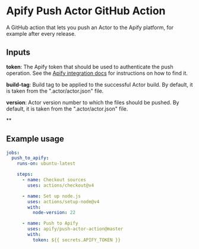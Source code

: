 # Apify Push Actor GitHub Action

A GitHub action that lets you push an Actor to the Apify platform, for example after every release.

## Inputs

**token**: The Apify token that should be used to authenticate the push operation. See the [Apify integration docs](https://docs.apify.com/platform/integrations/api#api-token) for instructions on how to find it.

**build-tag**: Build tag to be applied to the successful Actor build. By default, it is taken from the ".actor/actor.json" file.

**version**: Actor version number to which the files should be pushed. By default, it is taken from the ".actor/actor.json" file.

**

## Example usage

```yaml
jobs:
  push_to_apify:
    runs-on: ubuntu-latest

    steps:
      - name: Checkout sources
        uses: actions/checkout@v4

      - name: Set up node.js
        uses: actions/setup-node@v4
        with:
          node-version: 22

      - name: Push to Apify
        uses: apify/push-actor-action@master
        with:
          token: ${{ secrets.APIFY_TOKEN }}
```
